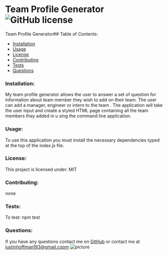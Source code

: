 # Team Profile Generator  ![GitHub license](https://img.shields.io/github/license/Naereen/StrapDown.js.svg)
Team Profile Generator## Table of Contents:
* [Installation](#installation)
* [Usage](#usage)
* [License](#license)
* [Contributing](#contributing)
* [Tests](#tests)
* [Questions](#questions)
### Installation:
My team profile generator allows the user to answer a set of question for
information about team member they wish to add on their team. The user can add a manager, engineer or intern to the team
. The application will take the user input and create a styled HTML page containing all the team members they added in u
sing the command line application.
### Usage:
To use this application you must install the necessary dependencies typed at the top of the index.js file.
### License:
This project is licensed under:
MIT
### Contributing:
none
### Tests:
To test:
npm test



### Questions:
If you have any questions contact me on [GitHub](https://github.com/shiromajh) or contact 
me at justinhoffman193@gmail.copm
![picture](https://github.com/shiromajh.png?size=80)
    
 
